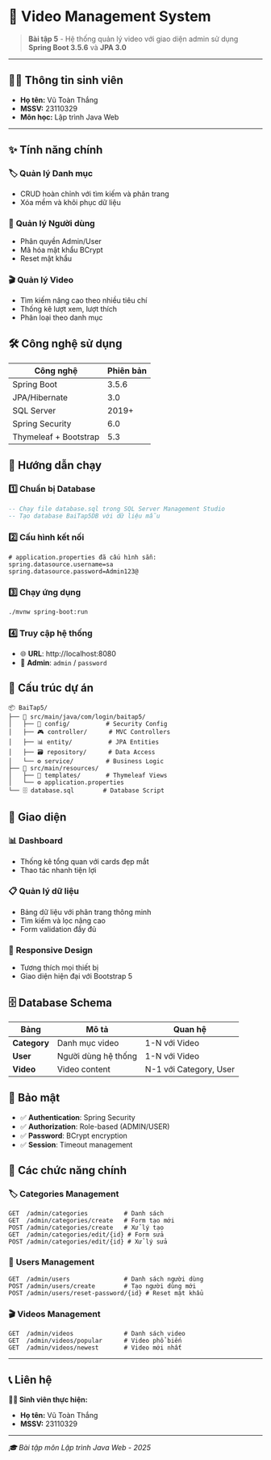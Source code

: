 # 🎥 Video Management System

> **Bài tập 5** - Hệ thống quản lý video với giao diện admin sử dụng **Spring Boot 3.5.6** và **JPA 3.0**

---

## 👨‍🎓 Thông tin sinh viên
- **Họ tên:** Vũ Toàn Thắng
- **MSSV:** 23110329
- **Môn học:** Lập trình Java Web

---

## ✨ Tính năng chính

### 🏷️ **Quản lý Danh mục**
- CRUD hoàn chỉnh với tìm kiếm và phân trang
- Xóa mềm và khôi phục dữ liệu

### 👥 **Quản lý Người dùng** 
- Phân quyền Admin/User
- Mã hóa mật khẩu BCrypt
- Reset mật khẩu

### 🎬 **Quản lý Video**
- Tìm kiếm nâng cao theo nhiều tiêu chí
- Thống kê lượt xem, lượt thích
- Phân loại theo danh mục

## 🛠️ Công nghệ sử dụng

| Công nghệ | Phiên bản |
|-----------|-----------|
| Spring Boot | 3.5.6 |
| JPA/Hibernate | 3.0 |
| SQL Server | 2019+ |
| Spring Security | 6.0 |
| Thymeleaf + Bootstrap | 5.3 |

## 🚀 Hướng dẫn chạy

### 1️⃣ **Chuẩn bị Database**
```sql
-- Chạy file database.sql trong SQL Server Management Studio
-- Tạo database BaiTap5DB với dữ liệu mẫu
```

### 2️⃣ **Cấu hình kết nối**
```properties
# application.properties đã cấu hình sẵn:
spring.datasource.username=sa
spring.datasource.password=Admin123@
```

### 3️⃣ **Chạy ứng dụng**
```bash
./mvnw spring-boot:run
```

### 4️⃣ **Truy cập hệ thống**
- 🌐 **URL**: http://localhost:8080
- 👤 **Admin**: `admin` / `password`

## 📁 Cấu trúc dự án

```
📦 BaiTap5/
├── 📂 src/main/java/com/login/baitap5/
│   ├── 🔧 config/          # Security Config
│   ├── 🎮 controller/      # MVC Controllers  
│   ├── 📊 entity/          # JPA Entities
│   ├── 🗃️ repository/      # Data Access
│   └── ⚙️ service/         # Business Logic
├── 📂 src/main/resources/
│   ├── 🎨 templates/       # Thymeleaf Views
│   └── ⚙️ application.properties
└── 🗄️ database.sql        # Database Script
```

## 🎨 Giao diện

### 📊 **Dashboard**
- Thống kê tổng quan với cards đẹp mắt
- Thao tác nhanh tiện lợi

### 📋 **Quản lý dữ liệu**
- Bảng dữ liệu với phân trang thông minh
- Tìm kiếm và lọc nâng cao
- Form validation đầy đủ

### 📱 **Responsive Design**
- Tương thích mọi thiết bị
- Giao diện hiện đại với Bootstrap 5

## 🗄️ Database Schema

| Bảng | Mô tả | Quan hệ |
|------|-------|---------|
| **Category** | Danh mục video | 1-N với Video |
| **User** | Người dùng hệ thống | 1-N với Video |
| **Video** | Video content | N-1 với Category, User |

## 🔐 Bảo mật

- ✅ **Authentication**: Spring Security
- ✅ **Authorization**: Role-based (ADMIN/USER)  
- ✅ **Password**: BCrypt encryption
- ✅ **Session**: Timeout management

## 📝 Các chức năng chính

### 🏷️ **Categories Management**
```
GET  /admin/categories          # Danh sách
GET  /admin/categories/create   # Form tạo mới
POST /admin/categories/create   # Xử lý tạo
GET  /admin/categories/edit/{id} # Form sửa
POST /admin/categories/edit/{id} # Xử lý sửa
```

### 👥 **Users Management** 
```
GET  /admin/users               # Danh sách người dùng
POST /admin/users/create        # Tạo người dùng mới
POST /admin/users/reset-password/{id} # Reset mật khẩu
```

### 🎬 **Videos Management**
```
GET  /admin/videos              # Danh sách video
GET  /admin/videos/popular      # Video phổ biến
GET  /admin/videos/newest       # Video mới nhất
```

---

## 📞 Liên hệ

**👨‍💻 Sinh viên thực hiện:**
- **Họ tên:** Vũ Toàn Thắng  
- **MSSV:** 23110329


---

*🎓 Bài tập môn Lập trình Java Web - 2025*
